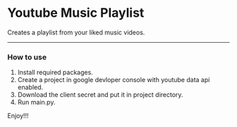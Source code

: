 # Youtube Music Playlist
Creates a playlist from your liked music videos.
___
### How to use

1. Install required packages.
2. Create a project in google devloper console with youtube data api enabled.
4. Download the client secret and put it in project directory.
3. Run main.py.

Enjoy!!!
